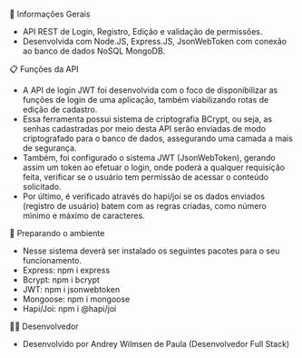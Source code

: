💬 Informações Gerais
- API REST de Login, Registro, Edição e validação de permissões.
- Desenvolvida com Node.JS, Express.JS, JsonWebToken com conexão ao banco de dados NoSQL MongoDB. 

📋 Funções da API
- A API de login JWT foi desenvolvida com o foco de disponibilizar as funções de login de uma aplicação, também viabilizando rotas de edição de cadastro.
- Essa ferramenta possui sistema de criptografia BCrypt, ou seja, as senhas cadastradas por meio desta API serão enviadas de modo criptografado para o banco de dados, assegurando uma camada a mais de segurança.
- Também, foi configurado o sistema JWT (JsonWebToken), gerando assim um token ao efetuar o login, onde poderá a qualquer requisição feita, verificar se o usuário tem permissão de acessar o conteúdo solicitado.
- Por último, é verificado através do hapi/joi se os dados enviados (registro de usuário) batem com as regras criadas, como número minimo e máximo de caracteres. 


🔧 Preparando o ambiente
- Nesse sistema deverá ser instalado os seguintes pacotes para o seu funcionamento.
- Express: npm i express
- Bcrypt: npm i bcrypt
- JWT: npm i jsonwebtoken
- Mongoose: npm i mongoose
- Hapi/Joi: npm i @hapi/joi

🧑‍💻 Desenvolvedor
- Desenvolvido por Andrey Wilmsen de Paula (Desenvolvedor Full Stack)

  



